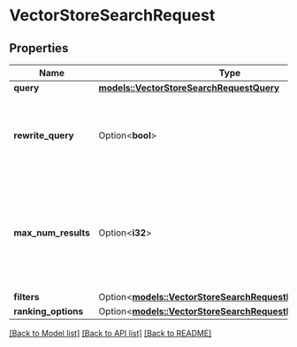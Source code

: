 # VectorStoreSearchRequest

## Properties

Name | Type | Description | Notes
------------ | ------------- | ------------- | -------------
**query** | [**models::VectorStoreSearchRequestQuery**](VectorStoreSearchRequest_query.md) |  | 
**rewrite_query** | Option<**bool**> | Whether to rewrite the natural language query for vector search. | [optional]
**max_num_results** | Option<**i32**> | The maximum number of results to return. This number should be between 1 and 50 inclusive. | [optional]
**filters** | Option<[**models::VectorStoreSearchRequestFilters**](VectorStoreSearchRequest_filters.md)> |  | [optional]
**ranking_options** | Option<[**models::VectorStoreSearchRequestRankingOptions**](VectorStoreSearchRequest_ranking_options.md)> |  | [optional]

[[Back to Model list]](../README.md#documentation-for-models) [[Back to API list]](../README.md#documentation-for-api-endpoints) [[Back to README]](../README.md)



